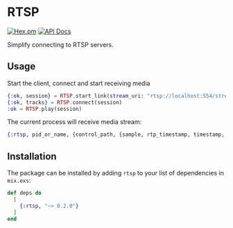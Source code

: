 # RTSP

[![Hex.pm](https://img.shields.io/hexpm/v/rtsp.svg)](https://hex.pm/packages/rtsp)
[![API Docs](https://img.shields.io/badge/api-docs-yellow.svg?style=flat)](https://hexdocs.pm/rtsp)

Simplify connecting to RTSP servers.

## Usage

Start the client, connect and start receiving media

```elixir
{:ok, session} = RTSP.start_link(stream_uri: "rtsp://localhost:554/stream", allowed_media_types: [:video])
{:ok, tracks} = RTSP.connect(session)
:ok = RTSP.play(session)
```

The current process will receive media stream:
```elixir
{:rtsp, pid_or_name, {control_path, {sample, rtp_timestamp, timestamp, key_frame?}}}
```

## Installation

The package can be installed by adding `rtsp` to your list of dependencies in `mix.exs`:

```elixir
def deps do
  [
    {:rtsp, "~> 0.2.0"}
  ]
end
```


